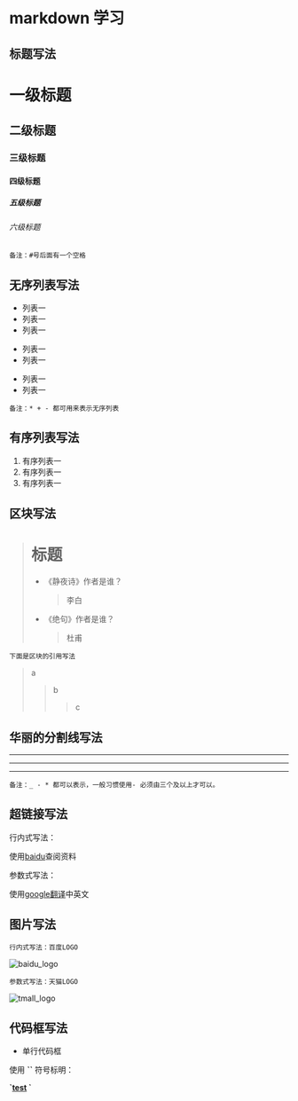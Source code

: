 # markdown 学习

## 标题写法

# 一级标题
## 二级标题
### 三级标题
#### 四级标题
##### 五级标题
###### 六级标题
```
备注：#号后面有一个空格
```
## 无序列表写法

* 列表一
* 列表一
* 列表一
+ 列表一
+ 列表一
- 列表一
- 列表一
```
备注：* + - 都可用来表示无序列表
```
## 有序列表写法

1. 有序列表一
1. 有序列表一
1. 有序列表一

## 区块写法

> # 标题
> * 《静夜诗》作者是谁？
>   > 李白
> * 《绝句》作者是谁？
>   > 杜甫
```
下面是区块的引用写法
```
> a
>> b
>>> c

## 华丽的分割线写法
_ _ _
---
***
```
备注：_ - * 都可以表示，一般习惯使用- 必须由三个及以上才可以。
```
## 超链接写法

行内式写法：

使用[baidu](https://www.baidu.com/)查阅资料

参数式写法：

[google翻译]:https://translate.google.cn/

使用[google翻译]中英文

## 图片写法

```
行内式写法：百度LOGO
```
![baidu_logo](https://www.baidu.com/img/bd_logo1.png)

```
参数式写法：天猫LOGO
```
[tmall_logo]:https://ss0.bdstatic.com/70cFuHSh_Q1YnxGkpoWK1HF6hhy/it/u=3289498248,2263951874&fm=27&gp=0.jpg
![tmall_logo]

## 代码框写法

* 单行代码框

使用 **\`\`** 符号标明：

**\`<a href='test.htnl'>test</a> \`**
